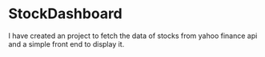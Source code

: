 # StockDashboard
I have created an project to fetch the data of stocks from yahoo finance api and a simple front end to display it.
